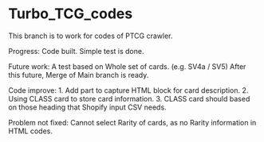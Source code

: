 # Turbo_TCG_codes

This branch is to work for codes of PTCG crawler.

Progress: Code built. Simple test is done. 

Future work: A test based on Whole set of cards. (e.g. SV4a / SV5)
After this future, Merge of Main branch is ready. 

Code improve:
    1. Add part to capture HTML block for card description.
    2. Using CLASS card to store card information.
    3. CLASS card should based on those heading that Shopify input CSV needs. 

Problem not fixed: Cannot select Rarity of cards, as no Rarity information in HTML codes. 